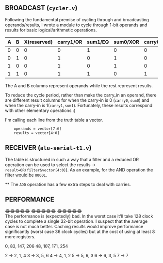 
## BROADCAST (`cycler.v`)

Following the fundamental premise of cycling through and broadcasting operands/results, I wrote a module to cycle through 1-bit operands and results for basic logical/arithmetic operations.


|A | B | X(reserved) | carry1/OR | sum1/EQ | sum0/XOR | carry0/AND | LT |
|:---|:---|:---|:---|:---|:---|:---|:---|
0 | 0 | 0 | 0 | 1 | 0 | 0 | 0 |
0 | 1 | 0 | 1 | 0 | 1 | 0 | 1 |   
1 | 0 | 0 | 1 | 0 | 1 | 0 | 0 |
1 | 1 | 0 | 1 | 1 | 0 | 1 | 0 |


The A and B columns represent operands while the rest represent results. 

To reduce the cycle period, rather than make the carry_in an operand, there are different result columns for when the carry-in is 0 (`carry0`, `sum0`) and when the carry-in is 1(`carry1,sum1`). Fortunately, these results correspond with other elementary operations :)

I'm calling each line from the truth table a vector.
```
    operands = vector[7:6]
    results = vector[4:0]
```


## RECEIVER (`alu-serial-t1.v`)
The table is structured in such a way that a filter and a reduced OR operation can be used to select the results -> `result=OR(filter&vector[4:0]`). As an example, for the AND operation the filter would be `00001`.

** The `ADD` operation has a few extra steps to deal with carries.



## PERFORMANCE
😂️😂️😂️😂️😂️        😂️😂️😂️😂️😂️    😂️😂️😂️😂️😂️  
The performance is (expectedly) bad. In the worst case  it'll take 128 clock cycles to complete a single 32-bit operation. I suspect that the average case is not much better. Caching results would improve performance significantly (worst case 36 clock cycles) but at the cost of using at least 8 more registers. 



0, 83, 147, 206
48, 107, 171, 254


2 -> 2, 1, 4
3 -> 3, 5, 6
4 -> 4, 1, 2
5 -> 5, 6, 3
6 -> 6, 3, 5
7 -> 7